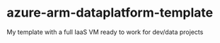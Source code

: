 # azure-arm-dataplatform-template
My template with a full IaaS VM ready to work for dev/data projects
